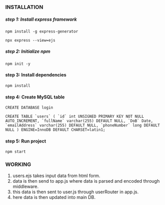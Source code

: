### INSTALLATION
##### step 1: Install express framework
`npm install -g express-generator`

`npx express --view=ejs`
##### step 2: Initialize npm
`npm init -y` 

#### step 3: Install dependencies
`npm install`

#### step 4: Create MySQL table
`CREATE DATABASE login`

``CREATE TABLE `users` (
  `id` int UNSIGNED PRIMARY KEY NOT NULL AUTO_INCREMENT,
  `fullName` varchar(255) DEFAULT NULL,
  `DoB` Date,
  `emailAddress` varchar(255) DEFAULT NULL,
  `phoneNumber` long DEFAULT NULL
) ENGINE=InnoDB DEFAULT CHARSET=latin1;``

#### step 5: Run project
`npm start`

### WORKING
1. users.ejs takes input data from html form.
2. data is then send to app.js where data is parsed and encoded through middleware.
3. this data is then sent to user.js through userRouter in app.js.
4. here data is then updated into main DB.
